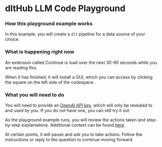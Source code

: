 # dltHub LLM Code Playground

### How this playground example works

In this example, you will create a `dlt` pipeline for a data source of your choice.

### What is happening right now

An extension called Continue is load over the next 30-90 seconds while you are reading this.

When it has finished, it will install a GUI, which you can access by clicking the square on the left side of the codespace.

### What you will need to do

You will need to provide an [OpenAI API key](https://platform.openai.com/account/api-keys), which will only be revealed to and used by you. If you do not have one, you can still try it out.

As the playground example runs, you will review the actions taken and step-by-step explainations. Additional context can be found [here](https://dlthub.com/docs/walkthroughs/create-a-pipeline).

At certain points, it will pause and ask you to take actions. Follow the instructions or reply to the question to continue moving forward.
